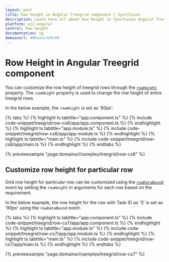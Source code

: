 ```yaml
---
layout: post
title: Row height in Angular Treegrid component | Syncfusion
description: Learn here all about Row height in Syncfusion Angular Treegrid component of Syncfusion Essential JS 2 and more.
platform: ej2-angular
control: Row height 
documentation: ug
domainurl: ##DomainURL##
---
```


# Row Height in Angular Treegrid component

You can customize the row height of treegrid rows through the [`rowHeight`](https://ej2.syncfusion.com/angular/documentation/api/treegrid/#rowheight) property. The `rowHeight` property is used to change the row height of entire treegrid rows.

In the below example, the `rowHeight` is set as '60px'.

{% tabs %}
{% highlight ts tabtitle="app.component.ts" %}
{% include code-snippet/treegrid/row-cs6/app/app.component.ts %}
{% endhighlight %}
{% highlight ts tabtitle="app.module.ts" %}
{% include code-snippet/treegrid/row-cs6/app/app.module.ts %}
{% endhighlight %}
{% highlight ts tabtitle="main.ts" %}
{% include code-snippet/treegrid/row-cs6/app/main.ts %}
{% endhighlight %}
{% endtabs %}
  
{% previewsample "page.domainurl/samples/treegrid/row-cs6" %}

## Customize row height for particular row

Grid row height for particular row can be customized using the [`rowDataBound`](https://ej2.syncfusion.com/angular/documentation/api/treegrid/#rowdatabound)
event by setting the `rowHeight` in arguments for each row based on the requirement.

In the below example, the row height for the row with Task ID as '3' is set as '90px' using the `rowDataBound` event.

{% tabs %}
{% highlight ts tabtitle="app.component.ts" %}
{% include code-snippet/treegrid/row-cs7/app/app.component.ts %}
{% endhighlight %}
{% highlight ts tabtitle="app.module.ts" %}
{% include code-snippet/treegrid/row-cs7/app/app.module.ts %}
{% endhighlight %}
{% highlight ts tabtitle="main.ts" %}
{% include code-snippet/treegrid/row-cs7/app/main.ts %}
{% endhighlight %}
{% endtabs %}
  
{% previewsample "page.domainurl/samples/treegrid/row-cs7" %}